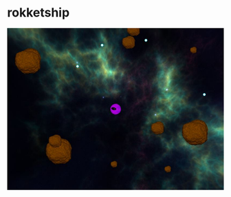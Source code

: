 # rokketship

<p align="center">
  <img src="https://github.com/IanGlass/rokketship/blob/main/game.jpg" width="700">
</p>
